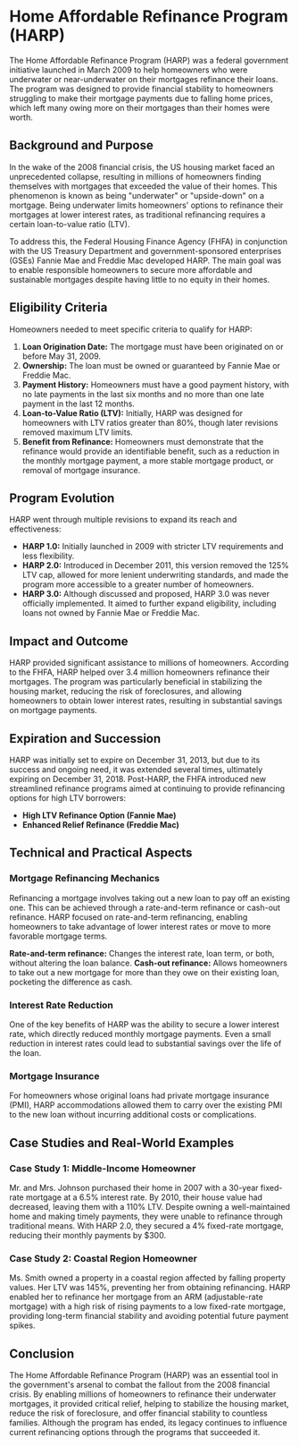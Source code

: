 # Home Affordable Refinance Program (HARP)

The Home Affordable Refinance Program (HARP) was a federal government initiative launched in March 2009 to help homeowners who were underwater or near-underwater on their mortgages refinance their loans. The program was designed to provide financial stability to homeowners struggling to make their mortgage payments due to falling home prices, which left many owing more on their mortgages than their homes were worth.

## Background and Purpose

In the wake of the 2008 financial crisis, the US housing market faced an unprecedented collapse, resulting in millions of homeowners finding themselves with mortgages that exceeded the value of their homes. This phenomenon is known as being "underwater" or "upside-down" on a mortgage. Being underwater limits homeowners' options to refinance their mortgages at lower interest rates, as traditional refinancing requires a certain loan-to-value ratio (LTV).

To address this, the Federal Housing Finance Agency (FHFA) in conjunction with the US Treasury Department and government-sponsored enterprises (GSEs) Fannie Mae and Freddie Mac developed HARP. The main goal was to enable responsible homeowners to secure more affordable and sustainable mortgages despite having little to no equity in their homes.

## Eligibility Criteria

Homeowners needed to meet specific criteria to qualify for HARP:

1. **Loan Origination Date:** The mortgage must have been originated on or before May 31, 2009.
2. **Ownership:** The loan must be owned or guaranteed by Fannie Mae or Freddie Mac.
3. **Payment History:** Homeowners must have a good payment history, with no late payments in the last six months and no more than one late payment in the last 12 months.
4. **Loan-to-Value Ratio (LTV):** Initially, HARP was designed for homeowners with LTV ratios greater than 80%, though later revisions removed maximum LTV limits.
5. **Benefit from Refinance:** Homeowners must demonstrate that the refinance would provide an identifiable benefit, such as a reduction in the monthly mortgage payment, a more stable mortgage product, or removal of mortgage insurance.

## Program Evolution

HARP went through multiple revisions to expand its reach and effectiveness:

- **HARP 1.0:** Initially launched in 2009 with stricter LTV requirements and less flexibility.
- **HARP 2.0:** Introduced in December 2011, this version removed the 125% LTV cap, allowed for more lenient underwriting standards, and made the program more accessible to a greater number of homeowners.
- **HARP 3.0:** Although discussed and proposed, HARP 3.0 was never officially implemented. It aimed to further expand eligibility, including loans not owned by Fannie Mae or Freddie Mac.

## Impact and Outcome

HARP provided significant assistance to millions of homeowners. According to the FHFA, HARP helped over 3.4 million homeowners refinance their mortgages. The program was particularly beneficial in stabilizing the housing market, reducing the risk of foreclosures, and allowing homeowners to obtain lower interest rates, resulting in substantial savings on mortgage payments.

## Expiration and Succession

HARP was initially set to expire on December 31, 2013, but due to its success and ongoing need, it was extended several times, ultimately expiring on December 31, 2018. Post-HARP, the FHFA introduced new streamlined refinance programs aimed at continuing to provide refinancing options for high LTV borrowers:

- **High LTV Refinance Option (Fannie Mae)**
- **Enhanced Relief Refinance (Freddie Mac)**

## Technical and Practical Aspects

### Mortgage Refinancing Mechanics

Refinancing a mortgage involves taking out a new loan to pay off an existing one. This can be achieved through a rate-and-term refinance or cash-out refinance. HARP focused on rate-and-term refinancing, enabling homeowners to take advantage of lower interest rates or move to more favorable mortgage terms.

**Rate-and-term refinance:** Changes the interest rate, loan term, or both, without altering the loan balance.
**Cash-out refinance:** Allows homeowners to take out a new mortgage for more than they owe on their existing loan, pocketing the difference as cash.

### Interest Rate Reduction

One of the key benefits of HARP was the ability to secure a lower interest rate, which directly reduced monthly mortgage payments. Even a small reduction in interest rates could lead to substantial savings over the life of the loan.

### Mortgage Insurance

For homeowners whose original loans had private mortgage insurance (PMI), HARP accommodations allowed them to carry over the existing PMI to the new loan without incurring additional costs or complications.

## Case Studies and Real-World Examples

### Case Study 1: Middle-Income Homeowner

Mr. and Mrs. Johnson purchased their home in 2007 with a 30-year fixed-rate mortgage at a 6.5% interest rate. By 2010, their house value had decreased, leaving them with a 110% LTV. Despite owning a well-maintained home and making timely payments, they were unable to refinance through traditional means. With HARP 2.0, they secured a 4% fixed-rate mortgage, reducing their monthly payments by $300.

### Case Study 2: Coastal Region Homeowner

Ms. Smith owned a property in a coastal region affected by falling property values. Her LTV was 145%, preventing her from obtaining refinancing. HARP enabled her to refinance her mortgage from an ARM (adjustable-rate mortgage) with a high risk of rising payments to a low fixed-rate mortgage, providing long-term financial stability and avoiding potential future payment spikes.

## Conclusion

The Home Affordable Refinance Program (HARP) was an essential tool in the government's arsenal to combat the fallout from the 2008 financial crisis. By enabling millions of homeowners to refinance their underwater mortgages, it provided critical relief, helping to stabilize the housing market, reduce the risk of foreclosure, and offer financial stability to countless families. Although the program has ended, its legacy continues to influence current refinancing options through the programs that succeeded it.